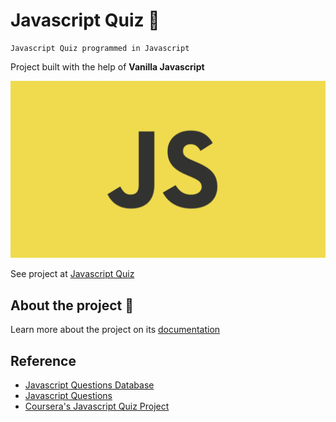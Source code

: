 # Javascript Quiz :pencil:

    Javascript Quiz programmed in Javascript

Project built with the help of **Vanilla Javascript**

![Javascript](docs/img/javascript.webp)


See project at [Javascript Quiz](http://javascript-quiz.infinityfreeapp.com/?i=1)

## About the project :book:

Learn more about the project on its [documentation](docs/README.md)

## Reference

- [Javascript Questions Database](https://www.sanfoundry.com/1000-javascript-questions-answers/)
- [Javascript Questions](https://www.interviewbit.com/javascript-mcq/)
- [Coursera's Javascript Quiz Project](https://www.coursera.org/learn/creating-a-quiz-game-using-vanilla-javascript)